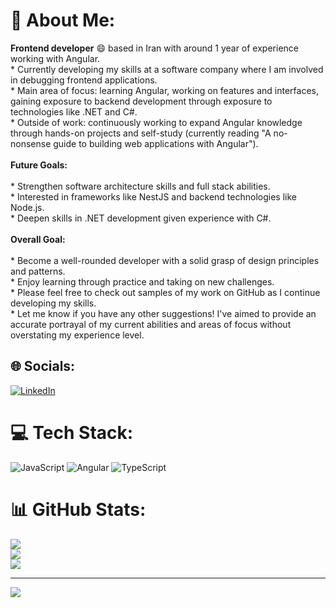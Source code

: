 # 💫 About Me:
**Frontend developer** :smile: based in Iran with around 1 year of experience working with Angular.<br>* Currently developing my skills at a software company where I am involved in debugging frontend applications.<br>* Main area of focus: learning Angular, working on features and interfaces, gaining exposure to backend development through exposure to technologies like .NET and C#.<br>* Outside of work: continuously working to expand Angular knowledge through hands-on projects and self-study (currently reading "A no-nonsense guide to building web applications with Angular").<br><br>**Future Goals:**<br><br>* Strengthen software architecture skills and full stack abilities.<br>* Interested in frameworks like NestJS and backend technologies like Node.js.<br>* Deepen skills in .NET development given experience with C#.<br><br>**Overall Goal:**<br><br>* Become a well-rounded developer with a solid grasp of design principles and patterns.<br>* Enjoy learning through practice and taking on new challenges.<br>* Please feel free to check out samples of my work on GitHub as I continue developing my skills.<br>* Let me know if you have any other suggestions! I've aimed to provide an accurate portrayal of my current abilities and areas of focus without overstating my experience level.<br>


## 🌐 Socials:
[![LinkedIn](https://img.shields.io/badge/LinkedIn-%230077B5.svg?logo=linkedin&logoColor=white)](https://linkedin.com/in/farzad-bahadorifar) 

# 💻 Tech Stack:
![JavaScript](https://img.shields.io/badge/javascript-%23323330.svg?style=for-the-badge&logo=javascript&logoColor=%23F7DF1E) ![Angular](https://img.shields.io/badge/angular-%23DD0031.svg?style=for-the-badge&logo=angular&logoColor=white) ![TypeScript](https://img.shields.io/badge/typescript-%23007ACC.svg?style=for-the-badge&logo=typescript&logoColor=white)
# 📊 GitHub Stats:
![](https://github-readme-stats.vercel.app/api?username=farzad-bahadorifar&theme=dark&hide_border=false&include_all_commits=true&count_private=true)<br/>
![](https://github-readme-streak-stats.herokuapp.com/?user=farzad-bahadorifar&theme=dark&hide_border=false)<br/>
![](https://github-readme-stats.vercel.app/api/top-langs/?username=farzad-bahadorifar&theme=dark&hide_border=false&include_all_commits=true&count_private=true&layout=compact)

---
[![](https://visitcount.itsvg.in/api?id=farzad-bahadorifar&icon=0&color=1)](https://visitcount.itsvg.in)

<!-- Proudly created with GPRM ( https://gprm.itsvg.in ) -->
